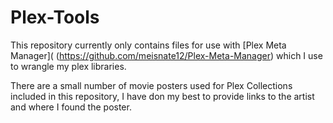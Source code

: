 # Plex-Tools

This repository currently only contains files for use with [Plex Meta Manager]( (https://github.com/meisnate12/Plex-Meta-Manager) which I use to wrangle my plex libraries.

There are a small number of movie posters used for Plex Collections included in this repository, I have don my best to provide links to the artist and where I found the poster.